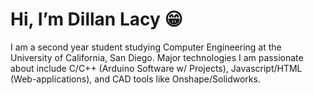 <h1> Hi, I’m Dillan Lacy 😁 </h1>

I am a second year student studying Computer Engineering at the University of California, San Diego. Major technologies I am passionate about include C/C++ (Arduino Software w/ Projects), Javascript/HTML (Web-applications), and CAD tools like Onshape/Solidworks.

<!---
dillanlacy/dillanlacy is a ✨ special ✨ repository because its `README.md` (this file) appears on your GitHub profile.
You can click the Preview link to take a look at your changes.
--->
